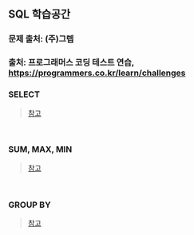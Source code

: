 ## SQL 학습공간  
### 문제 출처: (주)그렙  
### 출처: 프로그래머스 코딩 테스트 연습, https://programmers.co.kr/learn/challenges  

### SELECT  
> [참고](https://github.com/Juferis/For-practice/tree/master/SQL/1.SELECT)  

<br>

### SUM, MAX, MIN  
> [참고](https://github.com/Juferis/For-practice/tree/master/SQL/2.SUM%2C%20MAX%2C%20MIN)  

<br>

### GROUP BY  
> [참고](https://github.com/Juferis/For-practice/tree/master/SQL/3.GROUP%20BY)  
